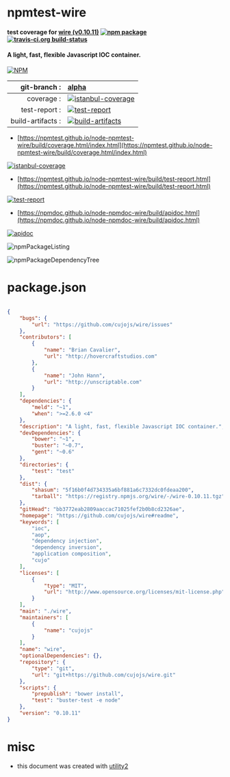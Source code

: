 # npmtest-wire

#### test coverage for  [wire (v0.10.11)](https://github.com/cujojs/wire#readme)  [![npm package](https://img.shields.io/npm/v/npmtest-wire.svg?style=flat-square)](https://www.npmjs.org/package/npmtest-wire) [![travis-ci.org build-status](https://api.travis-ci.org/npmtest/node-npmtest-wire.svg)](https://travis-ci.org/npmtest/node-npmtest-wire)

#### A light, fast, flexible Javascript IOC container.

[![NPM](https://nodei.co/npm/wire.png?downloads=true&downloadRank=true&stars=true)](https://www.npmjs.com/package/wire)

| git-branch : | [alpha](https://github.com/npmtest/node-npmtest-wire/tree/alpha)|
|--:|:--|
| coverage : | [![istanbul-coverage](https://npmtest.github.io/node-npmtest-wire/build/coverage.badge.svg)](https://npmtest.github.io/node-npmtest-wire/build/coverage.html/index.html)|
| test-report : | [![test-report](https://npmtest.github.io/node-npmtest-wire/build/test-report.badge.svg)](https://npmtest.github.io/node-npmtest-wire/build/test-report.html)|
| build-artifacts : | [![build-artifacts](https://npmtest.github.io/node-npmtest-wire/glyphicons_144_folder_open.png)](https://github.com/npmtest/node-npmtest-wire/tree/gh-pages/build)|

- [https://npmtest.github.io/node-npmtest-wire/build/coverage.html/index.html](https://npmtest.github.io/node-npmtest-wire/build/coverage.html/index.html)

[![istanbul-coverage](https://npmtest.github.io/node-npmtest-wire/build/screenCapture.buildCi.browser.%252Ftmp%252Fbuild%252Fcoverage.lib.html.png)](https://npmtest.github.io/node-npmtest-wire/build/coverage.html/index.html)

- [https://npmtest.github.io/node-npmtest-wire/build/test-report.html](https://npmtest.github.io/node-npmtest-wire/build/test-report.html)

[![test-report](https://npmtest.github.io/node-npmtest-wire/build/screenCapture.buildCi.browser.%252Ftmp%252Fbuild%252Ftest-report.html.png)](https://npmtest.github.io/node-npmtest-wire/build/test-report.html)

- [https://npmdoc.github.io/node-npmdoc-wire/build/apidoc.html](https://npmdoc.github.io/node-npmdoc-wire/build/apidoc.html)

[![apidoc](https://npmdoc.github.io/node-npmdoc-wire/build/screenCapture.buildCi.browser.%252Ftmp%252Fbuild%252Fapidoc.html.png)](https://npmdoc.github.io/node-npmdoc-wire/build/apidoc.html)

![npmPackageListing](https://npmtest.github.io/node-npmtest-wire/build/screenCapture.npmPackageListing.svg)

![npmPackageDependencyTree](https://npmtest.github.io/node-npmtest-wire/build/screenCapture.npmPackageDependencyTree.svg)



# package.json

```json

{
    "bugs": {
        "url": "https://github.com/cujojs/wire/issues"
    },
    "contributors": [
        {
            "name": "Brian Cavalier",
            "url": "http://hovercraftstudios.com"
        },
        {
            "name": "John Hann",
            "url": "http://unscriptable.com"
        }
    ],
    "dependencies": {
        "meld": "~1",
        "when": ">=2.6.0 <4"
    },
    "description": "A light, fast, flexible Javascript IOC container.",
    "devDependencies": {
        "bower": "~1",
        "buster": "~0.7",
        "gent": "~0.6"
    },
    "directories": {
        "test": "test"
    },
    "dist": {
        "shasum": "5f16b0f4d734335a6bf881a6c7332dc0fdeaa200",
        "tarball": "https://registry.npmjs.org/wire/-/wire-0.10.11.tgz"
    },
    "gitHead": "bb3772eab2809aaccac71025fef2b0b8cd2326ae",
    "homepage": "https://github.com/cujojs/wire#readme",
    "keywords": [
        "ioc",
        "aop",
        "dependency injection",
        "dependency inversion",
        "application composition",
        "cujo"
    ],
    "licenses": [
        {
            "type": "MIT",
            "url": "http://www.opensource.org/licenses/mit-license.php"
        }
    ],
    "main": "./wire",
    "maintainers": [
        {
            "name": "cujojs"
        }
    ],
    "name": "wire",
    "optionalDependencies": {},
    "repository": {
        "type": "git",
        "url": "git+https://github.com/cujojs/wire.git"
    },
    "scripts": {
        "prepublish": "bower install",
        "test": "buster-test -e node"
    },
    "version": "0.10.11"
}
```



# misc
- this document was created with [utility2](https://github.com/kaizhu256/node-utility2)
